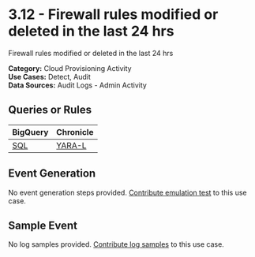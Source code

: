 # 3.12 - Firewall rules modified or deleted in the last 24 hrs
Firewall rules modified or deleted in the last 24 hrs


**Category:** Cloud Provisioning Activity
</br>
**Use Cases:** Detect, Audit
</br>
**Data Sources:** Audit Logs - Admin Activity
</br>

## Queries or Rules
BigQuery | Chronicle |
--- | --- |
[SQL](../../sql/3_12_firewall_rules_modified_or_deleted.sql) | [YARA-L](../../yaral/3_12_firewall_rules_modified_or_deleted.yaral)

## Event Generation
No event generation steps provided. [Contribute emulation test](../../CONTRIBUTING.md) to this use case.

## Sample Event
No log samples provided. [Contribute log samples](../../CONTRIBUTING.md) to this use case.

